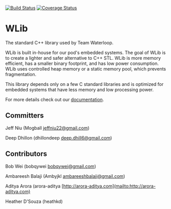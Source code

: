 [![Build Status](https://travis-ci.org/teamwaterloop/waterloop-wlib.svg?branch=master)](https://travis-ci.org/teamwaterloop/waterloop-wlib)
[![Coverage Status](https://coveralls.io/repos/github/teamwaterloop/embedded-cplusplus/badge.svg?branch=master)](https://coveralls.io/github/teamwaterloop/embedded-cplusplus?branch=master)

# WLib

The standard C++ library used by Team Waterloop. 

WLib is built in-house for our pod's embedded systems. The goal of WLib is to create a lighter and safer alternative to C++ STL. WLib is more memory efficient, has a smaller binary footprint, and has low power consumption. WLib uses controlled heap memory or a static memory pool, which prevents fragmentation.

This library depends only on a few C standard libraries and is optimized for embedded systems that have less memory and low processing power.

For more details check out our [documentation](https://teamwaterloop.github.io/waterloop-wlib/).

## Committers

Jeff Niu (Mogball [jeffniu22@gmail.com](mailto:jeffniu22@gmail.com))

Deep Dhillon (dhillondeep [deep.dhill6@gmail.com](mailto:deep.dhill6@gmail.com))

## Contributors

Bob Wei (bobqywei [bobqywei@gmail.com](mailto:bobqywei@gmail.com))

Ambareesh Balaji (Ambyjkl [ambareeshbalaji@gmail.com](mailto:ambareeshbalaji@gmail.com))

Aditya Arora (arora-aditya [http://arora-aditya.com](mailto:http://arora-aditya.com)

Heather D'Souza (heathkd)
